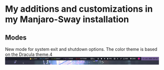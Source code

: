 # My additions and customizations in my Manjaro-Sway installation
## Modes
New mode for system exit and shutdown options.
The color theme is based on the Dracula theme.4
![Mode PowerMenu](powermenu.png)
